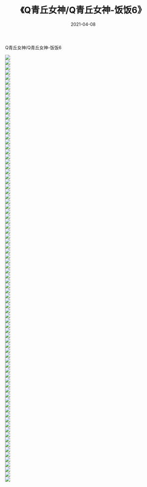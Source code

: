 ﻿---
layout: post
title:  《Q青丘女神/Q青丘女神-饭饭6》
date:   2021-04-08
img: http://img.660000.xyz/Sharelink/网络美图/2021/Q青丘女神/Q青丘女神-饭饭6/000.jpg
categories: [美女, 清纯, 唯美]
---

Q青丘女神/Q青丘女神-饭饭6

 ![](http://img.660000.xyz/Sharelink/网络美图/2021/Q青丘女神/Q青丘女神-饭饭6/001.jpg) <br>![](http://img.660000.xyz/Sharelink/网络美图/2021/Q青丘女神/Q青丘女神-饭饭6/002.jpg) <br>![](http://img.660000.xyz/Sharelink/网络美图/2021/Q青丘女神/Q青丘女神-饭饭6/003.jpg) <br>![](http://img.660000.xyz/Sharelink/网络美图/2021/Q青丘女神/Q青丘女神-饭饭6/004.jpg) <br>![](http://img.660000.xyz/Sharelink/网络美图/2021/Q青丘女神/Q青丘女神-饭饭6/005.jpg) <br>![](http://img.660000.xyz/Sharelink/网络美图/2021/Q青丘女神/Q青丘女神-饭饭6/006.jpg) <br>![](http://img.660000.xyz/Sharelink/网络美图/2021/Q青丘女神/Q青丘女神-饭饭6/007.jpg) <br>![](http://img.660000.xyz/Sharelink/网络美图/2021/Q青丘女神/Q青丘女神-饭饭6/008.jpg) <br>![](http://img.660000.xyz/Sharelink/网络美图/2021/Q青丘女神/Q青丘女神-饭饭6/009.jpg) <br>![](http://img.660000.xyz/Sharelink/网络美图/2021/Q青丘女神/Q青丘女神-饭饭6/010.jpg) <br>![](http://img.660000.xyz/Sharelink/网络美图/2021/Q青丘女神/Q青丘女神-饭饭6/011.jpg) <br>![](http://img.660000.xyz/Sharelink/网络美图/2021/Q青丘女神/Q青丘女神-饭饭6/012.jpg) <br>![](http://img.660000.xyz/Sharelink/网络美图/2021/Q青丘女神/Q青丘女神-饭饭6/013.jpg) <br>![](http://img.660000.xyz/Sharelink/网络美图/2021/Q青丘女神/Q青丘女神-饭饭6/014.jpg) <br>![](http://img.660000.xyz/Sharelink/网络美图/2021/Q青丘女神/Q青丘女神-饭饭6/015.jpg) <br>![](http://img.660000.xyz/Sharelink/网络美图/2021/Q青丘女神/Q青丘女神-饭饭6/016.jpg) <br>![](http://img.660000.xyz/Sharelink/网络美图/2021/Q青丘女神/Q青丘女神-饭饭6/017.jpg) <br>![](http://img.660000.xyz/Sharelink/网络美图/2021/Q青丘女神/Q青丘女神-饭饭6/018.jpg) <br>![](http://img.660000.xyz/Sharelink/网络美图/2021/Q青丘女神/Q青丘女神-饭饭6/019.jpg) <br>![](http://img.660000.xyz/Sharelink/网络美图/2021/Q青丘女神/Q青丘女神-饭饭6/020.jpg) <br>![](http://img.660000.xyz/Sharelink/网络美图/2021/Q青丘女神/Q青丘女神-饭饭6/021.jpg) <br>![](http://img.660000.xyz/Sharelink/网络美图/2021/Q青丘女神/Q青丘女神-饭饭6/022.jpg) <br>![](http://img.660000.xyz/Sharelink/网络美图/2021/Q青丘女神/Q青丘女神-饭饭6/023.jpg) <br>![](http://img.660000.xyz/Sharelink/网络美图/2021/Q青丘女神/Q青丘女神-饭饭6/024.jpg) <br>![](http://img.660000.xyz/Sharelink/网络美图/2021/Q青丘女神/Q青丘女神-饭饭6/025.jpg) <br>![](http://img.660000.xyz/Sharelink/网络美图/2021/Q青丘女神/Q青丘女神-饭饭6/026.jpg) <br>![](http://img.660000.xyz/Sharelink/网络美图/2021/Q青丘女神/Q青丘女神-饭饭6/027.jpg) <br>![](http://img.660000.xyz/Sharelink/网络美图/2021/Q青丘女神/Q青丘女神-饭饭6/028.jpg) <br>![](http://img.660000.xyz/Sharelink/网络美图/2021/Q青丘女神/Q青丘女神-饭饭6/029.jpg) <br>![](http://img.660000.xyz/Sharelink/网络美图/2021/Q青丘女神/Q青丘女神-饭饭6/030.jpg) <br>![](http://img.660000.xyz/Sharelink/网络美图/2021/Q青丘女神/Q青丘女神-饭饭6/031.jpg) <br>![](http://img.660000.xyz/Sharelink/网络美图/2021/Q青丘女神/Q青丘女神-饭饭6/032.jpg) <br>![](http://img.660000.xyz/Sharelink/网络美图/2021/Q青丘女神/Q青丘女神-饭饭6/033.jpg) <br>![](http://img.660000.xyz/Sharelink/网络美图/2021/Q青丘女神/Q青丘女神-饭饭6/034.jpg) <br>![](http://img.660000.xyz/Sharelink/网络美图/2021/Q青丘女神/Q青丘女神-饭饭6/035.jpg) <br>![](http://img.660000.xyz/Sharelink/网络美图/2021/Q青丘女神/Q青丘女神-饭饭6/036.jpg) <br>![](http://img.660000.xyz/Sharelink/网络美图/2021/Q青丘女神/Q青丘女神-饭饭6/037.jpg) <br>![](http://img.660000.xyz/Sharelink/网络美图/2021/Q青丘女神/Q青丘女神-饭饭6/038.jpg) <br>![](http://img.660000.xyz/Sharelink/网络美图/2021/Q青丘女神/Q青丘女神-饭饭6/039.jpg) <br>![](http://img.660000.xyz/Sharelink/网络美图/2021/Q青丘女神/Q青丘女神-饭饭6/040.jpg) <br>![](http://img.660000.xyz/Sharelink/网络美图/2021/Q青丘女神/Q青丘女神-饭饭6/041.jpg) <br>![](http://img.660000.xyz/Sharelink/网络美图/2021/Q青丘女神/Q青丘女神-饭饭6/042.jpg) <br>![](http://img.660000.xyz/Sharelink/网络美图/2021/Q青丘女神/Q青丘女神-饭饭6/043.jpg) <br>![](http://img.660000.xyz/Sharelink/网络美图/2021/Q青丘女神/Q青丘女神-饭饭6/044.jpg) <br>![](http://img.660000.xyz/Sharelink/网络美图/2021/Q青丘女神/Q青丘女神-饭饭6/045.jpg) <br>![](http://img.660000.xyz/Sharelink/网络美图/2021/Q青丘女神/Q青丘女神-饭饭6/046.jpg) <br>![](http://img.660000.xyz/Sharelink/网络美图/2021/Q青丘女神/Q青丘女神-饭饭6/047.jpg) <br>![](http://img.660000.xyz/Sharelink/网络美图/2021/Q青丘女神/Q青丘女神-饭饭6/048.jpg) <br>![](http://img.660000.xyz/Sharelink/网络美图/2021/Q青丘女神/Q青丘女神-饭饭6/049.jpg) <br>![](http://img.660000.xyz/Sharelink/网络美图/2021/Q青丘女神/Q青丘女神-饭饭6/050.jpg) <br>![](http://img.660000.xyz/Sharelink/网络美图/2021/Q青丘女神/Q青丘女神-饭饭6/051.jpg) <br>![](http://img.660000.xyz/Sharelink/网络美图/2021/Q青丘女神/Q青丘女神-饭饭6/052.jpg) <br>![](http://img.660000.xyz/Sharelink/网络美图/2021/Q青丘女神/Q青丘女神-饭饭6/053.jpg) <br>![](http://img.660000.xyz/Sharelink/网络美图/2021/Q青丘女神/Q青丘女神-饭饭6/054.jpg) <br>![](http://img.660000.xyz/Sharelink/网络美图/2021/Q青丘女神/Q青丘女神-饭饭6/055.jpg) <br>![](http://img.660000.xyz/Sharelink/网络美图/2021/Q青丘女神/Q青丘女神-饭饭6/056.jpg) <br>![](http://img.660000.xyz/Sharelink/网络美图/2021/Q青丘女神/Q青丘女神-饭饭6/057.jpg) <br>![](http://img.660000.xyz/Sharelink/网络美图/2021/Q青丘女神/Q青丘女神-饭饭6/058.jpg) <br>![](http://img.660000.xyz/Sharelink/网络美图/2021/Q青丘女神/Q青丘女神-饭饭6/059.jpg) <br>![](http://img.660000.xyz/Sharelink/网络美图/2021/Q青丘女神/Q青丘女神-饭饭6/060.jpg) <br>![](http://img.660000.xyz/Sharelink/网络美图/2021/Q青丘女神/Q青丘女神-饭饭6/061.jpg) <br>![](http://img.660000.xyz/Sharelink/网络美图/2021/Q青丘女神/Q青丘女神-饭饭6/062.jpg) <br>![](http://img.660000.xyz/Sharelink/网络美图/2021/Q青丘女神/Q青丘女神-饭饭6/063.jpg) <br>![](http://img.660000.xyz/Sharelink/网络美图/2021/Q青丘女神/Q青丘女神-饭饭6/064.jpg) <br>![](http://img.660000.xyz/Sharelink/网络美图/2021/Q青丘女神/Q青丘女神-饭饭6/065.jpg) <br>![](http://img.660000.xyz/Sharelink/网络美图/2021/Q青丘女神/Q青丘女神-饭饭6/066.jpg) <br>![](http://img.660000.xyz/Sharelink/网络美图/2021/Q青丘女神/Q青丘女神-饭饭6/067.jpg) <br>![](http://img.660000.xyz/Sharelink/网络美图/2021/Q青丘女神/Q青丘女神-饭饭6/068.jpg) <br>![](http://img.660000.xyz/Sharelink/网络美图/2021/Q青丘女神/Q青丘女神-饭饭6/069.jpg) <br>![](http://img.660000.xyz/Sharelink/网络美图/2021/Q青丘女神/Q青丘女神-饭饭6/070.jpg) <br>![](http://img.660000.xyz/Sharelink/网络美图/2021/Q青丘女神/Q青丘女神-饭饭6/071.jpg) <br>![](http://img.660000.xyz/Sharelink/网络美图/2021/Q青丘女神/Q青丘女神-饭饭6/072.jpg) <br>![](http://img.660000.xyz/Sharelink/网络美图/2021/Q青丘女神/Q青丘女神-饭饭6/073.jpg) <br>![](http://img.660000.xyz/Sharelink/网络美图/2021/Q青丘女神/Q青丘女神-饭饭6/074.jpg) <br>![](http://img.660000.xyz/Sharelink/网络美图/2021/Q青丘女神/Q青丘女神-饭饭6/075.jpg) <br>![](http://img.660000.xyz/Sharelink/网络美图/2021/Q青丘女神/Q青丘女神-饭饭6/076.jpg) <br>![](http://img.660000.xyz/Sharelink/网络美图/2021/Q青丘女神/Q青丘女神-饭饭6/077.jpg) <br>![](http://img.660000.xyz/Sharelink/网络美图/2021/Q青丘女神/Q青丘女神-饭饭6/078.jpg) <br>![](http://img.660000.xyz/Sharelink/网络美图/2021/Q青丘女神/Q青丘女神-饭饭6/079.jpg) <br>![](http://img.660000.xyz/Sharelink/网络美图/2021/Q青丘女神/Q青丘女神-饭饭6/080.jpg) <br>![](http://img.660000.xyz/Sharelink/网络美图/2021/Q青丘女神/Q青丘女神-饭饭6/081.jpg) <br>![](http://img.660000.xyz/Sharelink/网络美图/2021/Q青丘女神/Q青丘女神-饭饭6/082.jpg) <br>![](http://img.660000.xyz/Sharelink/网络美图/2021/Q青丘女神/Q青丘女神-饭饭6/083.jpg) <br>![](http://img.660000.xyz/Sharelink/网络美图/2021/Q青丘女神/Q青丘女神-饭饭6/084.jpg) <br>![](http://img.660000.xyz/Sharelink/网络美图/2021/Q青丘女神/Q青丘女神-饭饭6/085.jpg) <br>![](http://img.660000.xyz/Sharelink/网络美图/2021/Q青丘女神/Q青丘女神-饭饭6/086.jpg) <br>